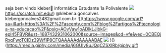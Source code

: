 seja bem vindo
kleber👋
informática
Estudante
1a
Polivalente
![](https://www.alura.com.br/)
https://scratch.mit.edu/)
@kleber.a.goncalves
klebergoncalves2482gmail.com.br
![](https://www.google.com/url?sa=i&url=https%3A%2F%2Fascenty.com%2Fblog%2Fartigos%2Ftecnologia-na-educacao%2F&psig=AOvVaw1oADlkLJibkG-epl45FBVR&ust=1687432931062000&source=images&cd=vfe&ved=0CBEQjRxqFwoTCIDz39Wf1P8CFQAAAAAdAAAAABAE
![](https://media.giphy.com/media/mUL8HyqzN1i8jJDHqD/giphy.gif)
!{}(https://media.giphy.com/media/j6GUIv8uJQqCZSXIRb/giphy.gif)
